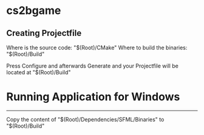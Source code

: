 cs2bgame
========

Creating Projectfile
--------------------
Where is the source code: "$(Root)/CMake"
Where to build the binaries: "$(Root)/Build"

Press Configure and afterwards Generate and your Projectfile will be located at "$(Root)/Build"
# Running Application for Windows
---------------------
Copy the content of "$(Root)/Dependencies/SFML/Binaries" to "$(Root)/Build"
